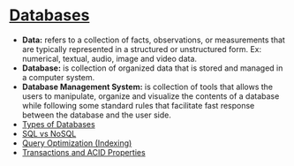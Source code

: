 # [Databases](https://takeuforward.org/dbms/most-asked-dbms-interview-questions)
- **Data:** refers to a collection of facts, observations, or measurements that are typically represented in a structured or unstructured form. Ex: numerical, textual, audio, image and video data.
- **Database:** is collection of organized data that is stored and managed in a computer system.
- **Database Management System:** is collection of tools that allows the users to manipulate, organize and visualize the contents of a database while following some standard rules that facilitate fast response between the database and the user side.
- [Types of Databases](https://blog.algomaster.io/p/15-types-of-databases)
- [SQL vs NoSQL](https://blog.algomaster.io/p/sql-vs-nosql-7-key-differences)
- [Query Optimization (Indexing)](https://blog.algomaster.io/p/a-detailed-guide-on-database-indexes)
- [Transactions and ACID Properties](https://blog.algomaster.io/p/ecae03ba-1930-42ef-8796-83e2fa818989)

